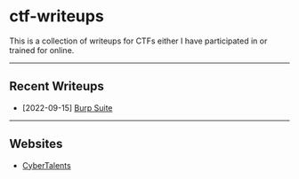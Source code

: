 # ctf-writeups

This is a collection of writeups for CTFs either I have participated in or trained for online.

---

## Recent Writeups

- [2022-09-15] [Burp Suite](./CyberTalents/Introduction-to-Cybersecurity/lesson-12.md)

---

## Websites

- [CyberTalents](./CyberTalents/README.md)
